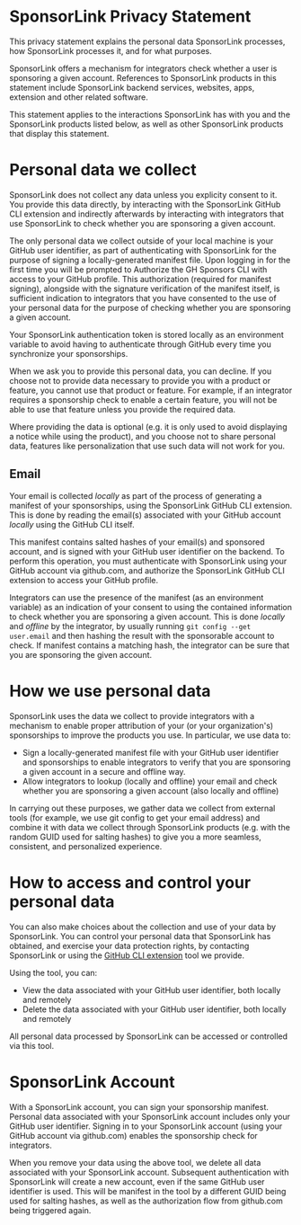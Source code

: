 # SponsorLink Privacy Statement

This privacy statement explains the personal data SponsorLink processes, how SponsorLink processes it, 
and for what purposes.

SponsorLink offers a mechanism for integrators check whether a user is sponsoring a given account. 
References to SponsorLink products in this statement include SponsorLink backend services, websites, 
apps, extension and other related software.

This statement applies to the interactions SponsorLink has with you and the SponsorLink products listed below, 
as well as other SponsorLink products that display this statement.

# Personal data we collect

SponsorLink does not collect any data unless you explicity consent to it. You provide this data directly, 
by interacting with the SponsorLink GitHub CLI extension and indirectly afterwards by interacting with 
integrators that use SponsorLink to check whether you are sponsoring a given account. 

The only personal data we collect outside of your local machine is your GitHub user identifier, as 
part of authenticating with SponsorLink for the purpose of signing a locally-generated manifest file.
Upon logging in for the first time you will be prompted to Authorize the GH Sponsors CLI with access to 
your GitHub profile. This authorization (required for manifest signing), alongside with the signature 
verification of the manifest itself, is sufficient indication to integrators that you have consented 
to the use of your personal data for the purpose of checking whether you are sponsoring a given account.

Your SponsorLink authentication token is stored locally as an environment variable to avoid having to 
authenticate through GitHub every time you synchronize your sponsorships. 

When we ask you to provide this personal data, you can decline. If you choose not to provide data necessary 
to provide you with a product or feature, you cannot use that product or feature. For example, if an 
integrator requires a sponsorship check to enable a certain feature, you will not be able to use that 
feature unless you provide the required data.

Where providing the data is optional (e.g. it is only used to avoid displaying a notice while using the 
product), and you choose not to share personal data, features like personalization that use such data will 
not work for you.

## Email

Your email is collected *locally* as part of the process of generating a manifest of your sponsorships, 
using the SponsorLink GitHub CLI extension. This is done by reading the email(s) associated with your 
GitHub account *locally* using the GitHub CLI itself. 

This manifest contains salted hashes of your email(s) and sponsored account, and is signed with your GitHub 
user identifier on the backend. To perform this operation, you must authenticate with SponsorLink using 
your GitHub account via github.com, and authorize the SponsorLink GitHub CLI extension to access your 
GitHub profile.

Integrators can use the presence of the manifest (as an environment variable) as an indication of your 
consent to using the contained information to check whether you are sponsoring a given account. This 
is done *locally* and *offline* by the integrator, by usually running `git config --get user.email` 
and then hashing the result with the sponsorable account to check. If manifest contains a matching 
hash, the integrator can be sure that you are sponsoring the given account.

# How we use personal data

SponsorLink uses the data we collect to provide integrators with a mechanism to enable proper attribution 
of your (or your organization's) sponsorships to improve the products you use. In particular, we use data to:

* Sign a locally-generated manifest file with your GitHub user identifier and sponsorships to enable 
  integrators to verify that you are sponsoring a given account in a secure and offline way.
* Allow integrators to lookup (locally and offline) your email and check whether you are sponsoring a 
  given account (also locally and offline)

In carrying out these purposes, we gather data we collect from external tools (for example, we use 
git config to get your email address) and combine it with data we collect through SponsorLink products 
(e.g. with the random GUID used for salting hashes) to give you a more seamless, consistent, and personalized 
experience.

# How to access and control your personal data

You can also make choices about the collection and use of your data by SponsorLink. You can control your personal 
data that SponsorLink has obtained, and exercise your data protection rights, by contacting SponsorLink or using 
the [GitHub CLI extension](https://github.com/devlooped/gh-sponsors) tool we provide. 

Using the tool, you can:

* View the data associated with your GitHub user identifier, both locally and remotely
* Delete the data associated with your GitHub user identifier, both locally and remotely

All personal data processed by SponsorLink can be accessed or controlled via this tool. 

# SponsorLink Account

With a SponsorLink account, you can sign your sponsorship manifest. Personal data associated with your SponsorLink 
account includes only your GitHub user identifier. Signing in to your SponsorLink account (using your GitHub account 
via github.com) enables the sponsorship check for integrators.

When you remove your data using the above tool, we delete all data associated with your SponsorLink account. 
Subsequent authentication with SponsorLink will create a new account, even if the same GitHub user identifier is used.
This will be manifest in the tool by a different GUID being used for salting hashes, as well as the authorization 
flow from github.com being triggered again.
